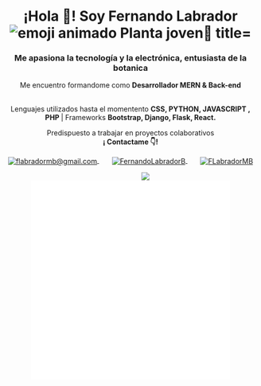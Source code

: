 <!-- ### Hi there 👋 -->
<h1 align="center">¡Hola 👋! Soy Fernando Labrador <img alt="emoji animado Planta joven🌱 title="🌱planta joven" src="https://www.emojiall.com/images/60/telegram/1f331.gif" height="35" width="35"></h1>

<h3 align="center">
   Me apasiona la tecnología y la electrónica, entusiasta de la botanica
</h3>
<!-- https://cdn.akamai.steamstatic.com/store/halloween2021/ojo.png-->

<p align="center">Me encuentro formandome como <strong>Desarrollador MERN & Back-end </strong> <br /><br /></p>
<p align="center">
   Lenguajes utilizados hasta el momentento <strong>CSS, PYTHON, JAVASCRIPT , PHP </strong>  |  Frameworks <strong>Bootstrap, Django, Flask, React. </strong><br />
</p>

<p align="center">
   Predispuesto a trabajar en proyectos colaborativos <br />
   <strong>¡ Contactame 👇!</strong>
</p>
<p align="center">
   <a href="mailto:flabradormb@gmail.com" target="blank" style='margin-right:8px'>
    <img align="center" src="https://cdn.jsdelivr.net/npm/simple-icons@3.0.1/icons/gmail.svg" alt="flabradormb@gmail.com" height="28px" width="28px" />
  </a>&emsp;
   <a href="https://www.linkedin.com/in/fernandolabradorb/" target="blank" style='margin-right:8px'>
    <img align="center" src="https://cdn.jsdelivr.net/npm/simple-icons@3.0.1/icons/linkedin.svg" alt="FernandoLabradorB" height="28px" width="28px" />
  </a>&emsp;
  <a href="https://twitter.com/FLabradorMB/" target="blank">
    <img align="center" src="https://cdn.jsdelivr.net/npm/simple-icons@3.0.1/icons/twitter.svg" alt="FLabradorMB" height="28px" width="28px" />
  </a>
</p>

   
   
 <img align='right' src="https://user-images.githubusercontent.com/65266827/155165947-a8494baf-26eb-4bd4-afd5-8d0ff4720e8f.png" width="230">
   
   
<!--    
<img src="https://media3.giphy.com/media/4TgHD1Nf3h4CDuAwpC/giphy.gif?cid=790b761167258cb090161b14823519bde7395ab6282d2406&amp;rid=giphy.gif&amp;ct=s" class="lolo" alt="Back To The Future Volver Al Futuro Sticker by Koiron" style="width: 500px; height: 305.208px; left: 0px; top: 0px;"> -->

   
<div align="center">
    <img src="examm.svg" width="400" height="400" alt="css-in-readme">
</div>
<!--
**misiop/misiop** is a ✨ _special_ ✨ repository because its `README.md` (this file) appears on your GitHub profile.

Here are some ideas to get you started:

- 🔭 I’m currently working on ...
- 🌱 I’m currently learning ...
- 👯 I’m looking to collaborate on ...
- 🤔 I’m looking for help with ...
- 💬 Ask me about ...
- 📫 How to reach me: ...
- 😄 Pronouns: ...
- ⚡ Fun fact: ...
-->

